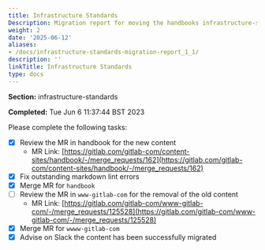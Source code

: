 ```yaml
---
title: Infrastructure Standards
Description: Migration report for moving the handbooks infrastructure-standards section
weight: 2
date: '2025-06-12'
aliases:
- /docs/infrastructure-standards-migration-report_1_1/
description: ''
linkTitle: Infrastructure Standards
type: docs
---
```


**Section:** infrastructure-standards

**Completed:** Tue Jun  6 11:37:44 BST 2023

Please complete the following tasks:

- [x] Review the MR in handbook for the new content
  - MR Link: [https://gitlab.com/gitlab-com/content-sites/handbook/-/merge_requests/162](https://gitlab.com/gitlab-com/content-sites/handbook/-/merge_requests/162)
- [x] Fix outstanding markdown lint errors
- [x] Merge MR for `handbook`
- [ ] Review the MR in `www-gitlab-com` for the removal of the old content
  - MR Link: [https://gitlab.com/gitlab-com/www-gitlab-com/-/merge_requests/125528](https://gitlab.com/gitlab-com/www-gitlab-com/-/merge_requests/125528)
- [x] Merge MR for `wwww-gitlab-com`
- [x] Advise on Slack the content has been successfully migrated
